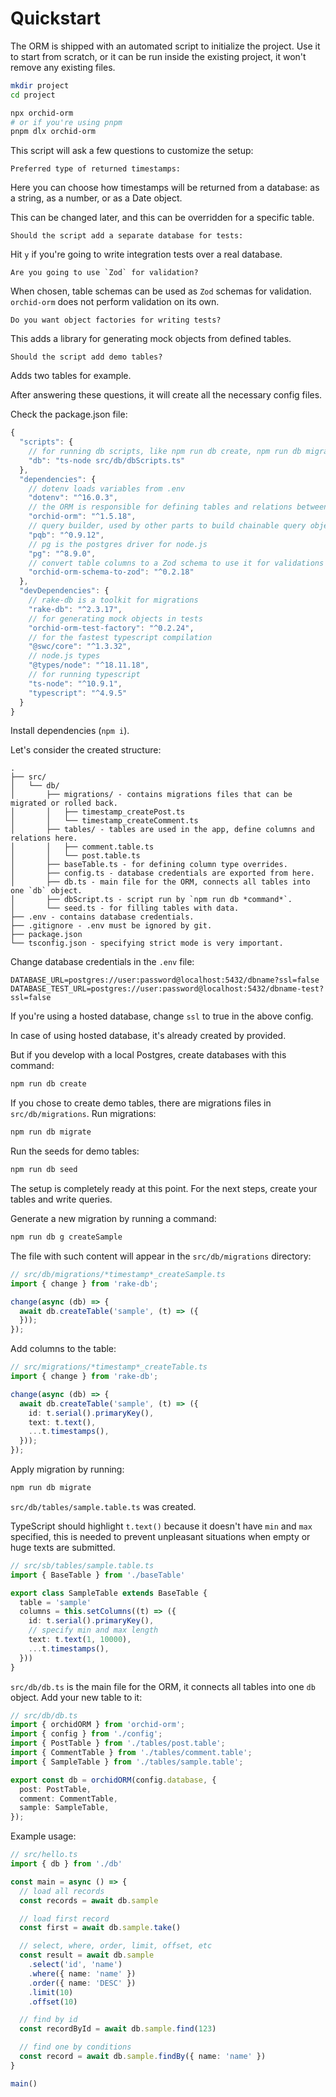 # Quickstart

The ORM is shipped with an automated script to initialize the project.
Use it to start from scratch, or it can be run inside the existing project, it won't remove any existing files.

```sh
mkdir project
cd project

npx orchid-orm
# or if you're using pnpm
pnpm dlx orchid-orm
```

This script will ask a few questions to customize the setup:

```
Preferred type of returned timestamps:
```

Here you can choose how timestamps will be returned from a database: as a string, as a number, or as a Date object.

This can be changed later, and this can be overridden for a specific table.

```
Should the script add a separate database for tests:
```

Hit `y` if you're going to write integration tests over a real database.

```
Are you going to use `Zod` for validation?
```

When chosen, table schemas can be used as `Zod` schemas for validation. `orchid-orm` does not perform validation on its own.

```
Do you want object factories for writing tests?
```

This adds a library for generating mock objects from defined tables.

```
Should the script add demo tables?
```

Adds two tables for example.

After answering these questions, it will create all the necessary config files.

Check the package.json file:

```js
{
  "scripts": {
    // for running db scripts, like npm run db create, npm run db migrate
    "db": "ts-node src/db/dbScripts.ts"
  },
  "dependencies": {
    // dotenv loads variables from .env
    "dotenv": "^16.0.3",
    // the ORM is responsible for defining tables and relations between them
    "orchid-orm": "^1.5.18",
    // query builder, used by other parts to build chainable query objects
    "pqb": "^0.9.12",
    // pg is the postgres driver for node.js
    "pg": "^8.9.0",
    // convert table columns to a Zod schema to use it for validations
    "orchid-orm-schema-to-zod": "^0.2.18"
  },
  "devDependencies": {
    // rake-db is a toolkit for migrations
    "rake-db": "^2.3.17",
    // for generating mock objects in tests
    "orchid-orm-test-factory": "^0.2.24",
    // for the fastest typescript compilation
    "@swc/core": "^1.3.32",
    // node.js types
    "@types/node": "^18.11.18",
    // for running typescript
    "ts-node": "^10.9.1",
    "typescript": "^4.9.5"
  }
}
```

Install dependencies (`npm i`).

Let's consider the created structure:

```
.
├── src/
│   └── db/
│       ├── migrations/ - contains migrations files that can be migrated or rolled back.
│       │   ├── timestamp_createPost.ts
│       │   └── timestamp_createComment.ts
│       ├── tables/ - tables are used in the app, define columns and relations here.
│       │   ├── comment.table.ts
│       │   └── post.table.ts
│       ├── baseTable.ts - for defining column type overrides.
│       ├── config.ts - database credentials are exported from here.
│       ├── db.ts - main file for the ORM, connects all tables into one `db` object.
│       ├── dbScript.ts - script run by `npm run db *command*`.
│       └── seed.ts - for filling tables with data.
├── .env - contains database credentials.
├── .gitignore - .env must be ignored by git.
├── package.json
└── tsconfig.json - specifying strict mode is very important.
```

Change database credentials in the `.env` file:

```
DATABASE_URL=postgres://user:password@localhost:5432/dbname?ssl=false
DATABASE_TEST_URL=postgres://user:password@localhost:5432/dbname-test?ssl=false
```

If you're using a hosted database, change `ssl` to true in the above config.

In case of using hosted database, it's already created by provided.

But if you develop with a local Postgres, create databases with this command:

```sh
npm run db create
```

If you chose to create demo tables, there are migrations files in `src/db/migrations`. Run migrations:

```sh
npm run db migrate
```

Run the seeds for demo tables:

```sh
npm run db seed
```

The setup is completely ready at this point. For the next steps, create your tables and write queries.

Generate a new migration by running a command:

```sh
npm run db g createSample
```

The file with such content will appear in the `src/db/migrations` directory:

```ts
// src/db/migrations/*timestamp*_createSample.ts
import { change } from 'rake-db';

change(async (db) => {
  await db.createTable('sample', (t) => ({
  }));
});
```

Add columns to the table:

```ts
// src/migrations/*timestamp*_createTable.ts
import { change } from 'rake-db';

change(async (db) => {
  await db.createTable('sample', (t) => ({
    id: t.serial().primaryKey(),
    text: t.text(),
    ...t.timestamps(),
  }));
});
```

Apply migration by running:

```sh
npm run db migrate
```

`src/db/tables/sample.table.ts` was created.

TypeScript should highlight `t.text()` because it doesn't have `min` and `max` specified,
this is needed to prevent unpleasant situations when empty or huge texts are submitted.

```ts
// src/sb/tables/sample.table.ts
import { BaseTable } from './baseTable'

export class SampleTable extends BaseTable {
  table = 'sample'
  columns = this.setColumns((t) => ({
    id: t.serial().primaryKey(),
    // specify min and max length
    text: t.text(1, 10000),
    ...t.timestamps(),
  }))
}
```

`src/db/db.ts` is the main file for the ORM, it connects all tables into one `db` object. Add your new table to it:

```ts
// src/db/db.ts
import { orchidORM } from 'orchid-orm';
import { config } from './config';
import { PostTable } from './tables/post.table';
import { CommentTable } from './tables/comment.table';
import { SampleTable } from './tables/sample.table';

export const db = orchidORM(config.database, {
  post: PostTable,
  comment: CommentTable,
  sample: SampleTable,
});
```

Example usage:

```ts
// src/hello.ts
import { db } from './db'

const main = async () => {
  // load all records
  const records = await db.sample

  // load first record
  const first = await db.sample.take()

  // select, where, order, limit, offset, etc
  const result = await db.sample
    .select('id', 'name')
    .where({ name: 'name' })
    .order({ name: 'DESC' })
    .limit(10)
    .offset(10)

  // find by id
  const recordById = await db.sample.find(123)

  // find one by conditions
  const record = await db.sample.findBy({ name: 'name' })
}

main()
```

